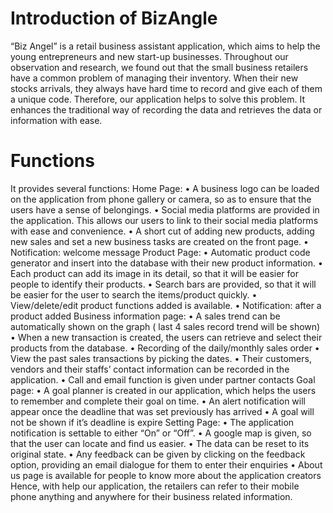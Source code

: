 # Introduction of BizAngle 
“Biz Angel” is a retail business assistant application, which aims to help the young entrepreneurs and new start-up businesses. Throughout our observation and research, we found out that the small business retailers have a common problem of managing their inventory. When their new stocks arrivals, they always have hard time to record and give each of them a unique code.
Therefore, our application helps to solve this problem. It enhances the traditional way of recording the data and retrieves the data or information with ease. 

# Functions
It provides several functions:
Home Page:
• A business logo can be loaded on the application from phone gallery or camera, so as to ensure that the users have a sense of belongings.
• Social media platforms are provided in the application. This allows our users to link to their social media platforms with ease and convenience.
• A short cut of adding new products, adding new sales and set a new business tasks are created on the front page.
• Notification: welcome message
Product Page:
• Automatic product code generator and insert into the database with their new product information.
• Each product can add its image in its detail, so that it will be easier for people to identify their products.
• Search bars are provided, so that it will be easier for the user to search the items/product quickly.
• View/delete/edit product functions added is available.
• Notification: after a product added
Business information page:
• A sales trend can be automatically shown on the graph ( last 4 sales record trend will be shown)
• When a new transaction is created, the users can retrieve and select their products from the database.
• Recording of the daily/monthly sales order
• View the past sales transactions by picking the dates.
• Their customers, vendors and their staffs’ contact information can be recorded in the application.
• Call and email function is given under partner contacts
Goal page:
• A goal planner is created in our application, which helps the users to remember and complete their goal on time.
• An alert notification will appear once the deadline that was set previously has arrived
• A goal will not be shown if it’s deadline is expire
Setting Page:
• The application notification is settable to either “On” or “Off”.
• A google map is given, so that the user can locate and find us easier.
• The data can be reset to its original state.
• Any feedback can be given by clicking on the feedback option, providing an email dialogue for them to enter their enquiries
• About us page is available for people to know more about the application creators
Hence, with help our application, the retailers can refer to their mobile phone anything and anywhere for their business related information.

